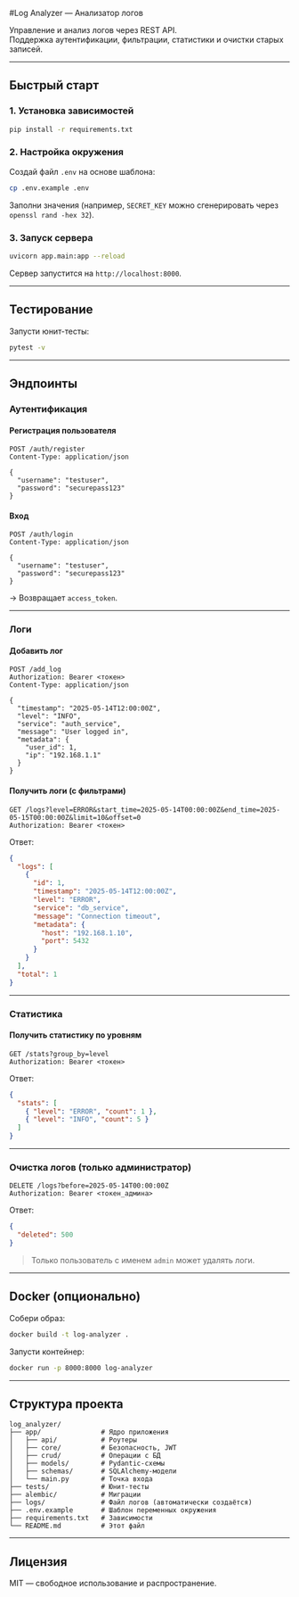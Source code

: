 #Log Analyzer — Анализатор логов

Управление и анализ логов через REST API.  
Поддержка аутентификации, фильтрации, статистики и очистки старых записей.

---

## Быстрый старт

### 1. Установка зависимостей
```bash
pip install -r requirements.txt
````

### 2. Настройка окружения

Создай файл `.env` на основе шаблона:

```bash
cp .env.example .env
```

Заполни значения (например, `SECRET_KEY` можно сгенерировать через `openssl rand -hex 32`).

### 3. Запуск сервера

```bash
uvicorn app.main:app --reload
```

Сервер запустится на `http://localhost:8000`.

---

## Тестирование

Запусти юнит-тесты:

```bash
pytest -v
```

---

## Эндпоинты

### Аутентификация

#### Регистрация пользователя

```http
POST /auth/register
Content-Type: application/json

{
  "username": "testuser",
  "password": "securepass123"
}
```

#### Вход

```http
POST /auth/login
Content-Type: application/json

{
  "username": "testuser",
  "password": "securepass123"
}
```

→ Возвращает `access_token`.

---

### Логи

#### Добавить лог

```http
POST /add_log
Authorization: Bearer <токен>
Content-Type: application/json

{
  "timestamp": "2025-05-14T12:00:00Z",
  "level": "INFO",
  "service": "auth_service",
  "message": "User logged in",
  "metadata": {
    "user_id": 1,
    "ip": "192.168.1.1"
  }
}
```

#### Получить логи (с фильтрами)

```http
GET /logs?level=ERROR&start_time=2025-05-14T00:00:00Z&end_time=2025-05-15T00:00:00Z&limit=10&offset=0
Authorization: Bearer <токен>
```

Ответ:

```json
{
  "logs": [
    {
      "id": 1,
      "timestamp": "2025-05-14T12:00:00Z",
      "level": "ERROR",
      "service": "db_service",
      "message": "Connection timeout",
      "metadata": {
        "host": "192.168.1.10",
        "port": 5432
      }
    }
  ],
  "total": 1
}
```

---

### Статистика

#### Получить статистику по уровням

```http
GET /stats?group_by=level
Authorization: Bearer <токен>
```

Ответ:

```json
{
  "stats": [
    { "level": "ERROR", "count": 1 },
    { "level": "INFO", "count": 5 }
  ]
}
```

---

### Очистка логов (только администратор)

```http
DELETE /logs?before=2025-05-14T00:00:00Z
Authorization: Bearer <токен_админа>
```

Ответ:

```json
{
  "deleted": 500
}
```

> Только пользователь с именем `admin` может удалять логи.

---

## Docker (опционально)

Собери образ:

```bash
docker build -t log-analyzer .
```

Запусти контейнер:

```bash
docker run -p 8000:8000 log-analyzer
```

---

## Структура проекта

```
log_analyzer/
├── app/               # Ядро приложения
│   ├── api/           # Роутеры
│   ├── core/          # Безопасность, JWT
│   ├── crud/          # Операции с БД
│   ├── models/        # Pydantic-схемы
│   ├── schemas/       # SQLAlchemy-модели
│   └── main.py        # Точка входа
├── tests/             # Юнит-тесты
├── alembic/           # Миграции
├── logs/              # Файл логов (автоматически создаётся)
├── .env.example       # Шаблон переменных окружения
├── requirements.txt   # Зависимости
└── README.md          # Этот файл
```

---

## Лицензия

MIT — свободное использование и распространение.
